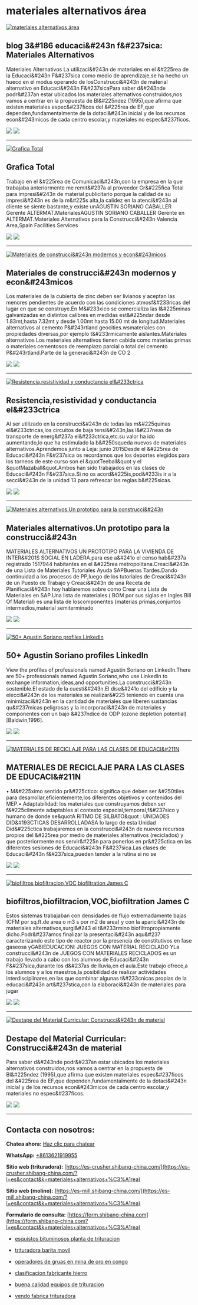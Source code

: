 # materiales alternativos área

<a href="https://swt.shibang-china.com/?l=es&img&k=materiales+alternativos+%C3%A1rea" target="_blank">![materiales alternativos área](http://static.shibang-china.com/all-800x300/1019.jpg)</a>

## blog 3&#186 educaci&#243n f&#237sica: Materiales Alternativos
Materiales Alternativos La utilizaci&#243n de materiales en el &#225rea de la Educaci&#243n F&#237sica como medio de aprendizaje,se ha hecho un hueco en el modus operando de losConstrucci&#243n de material alternativo en Educaci&#243n F&#237sicaPara saber d&#243nde podr&#237an estar ubicados los materiales alternativos construidos,nos vamos a centrar en la propuesta de Bl&#225ndez (1995),que afirma que existen materiales espec&#237ficos del &#225rea de EF,que dependen,fundamentalmente de la dotaci&#243n inicial y de los recursos econ&#243micos de cada centro escolar,y materiales no espec&#237ficos.


<a href="https://whatsapp.shibangsoft.com/WhatsApp.php" target="_blank" title="WhatsApp">![](http://static.shibang-china.com/icon/whatsapp.png)</a> <a href="https://swt.shibang-china.com/?l=es&icon&k=materiales+alternativos+%C3%A1rea" target="_blank">![](http://static.shibang-china.com/icon/chat-es.png)</a>

---

<a href="https://swt.shibang-china.com/?l=es&img&k=materiales+alternativos+%C3%A1rea" target="_blank">![Grafica Total](http://static.shibang-china.com/all-800x300/995.jpg)</a>

## Grafica Total
Trabajo en el &#225rea de Comunicaci&#243n,con la empresa en la que trabajaba anteriormente me remit&#237a al proveedor Gr&#225fica Total para impresi&#243n de material publicitario porque la calidad de su impresi&#243n es de la m&#225s alta,la calidez en la atenci&#243n al cliente se siente bastante,y existe unAGUSTIN SORIANO CABALLER Gerente ALTERMAT.MaterialesAGUSTIN SORIANO CABALLER Gerente en ALTERMAT.Materiales Alternativos para la Construcci&#243n Valencia Area,Spain Facilities Services


<a href="https://whatsapp.shibangsoft.com/WhatsApp.php" target="_blank" title="WhatsApp">![](http://static.shibang-china.com/icon/whatsapp.png)</a> <a href="https://swt.shibang-china.com/?l=es&icon&k=materiales+alternativos+%C3%A1rea" target="_blank">![](http://static.shibang-china.com/icon/chat-es.png)</a>

---

<a href="https://swt.shibang-china.com/?l=es&img&k=materiales+alternativos+%C3%A1rea" target="_blank">![Materiales de construcci&#243n modernos y econ&#243micos](http://static.shibang-china.com/all-800x300/1164.jpg)</a>

## Materiales de construcci&#243n modernos y econ&#243micos
Los materiales de la cubierta de zinc deben ser livianos y aceptan las menores pendientes de acuerdo con las condiciones atmosf&#233ricas del lugar en que se construye.En M&#233xico se comercializa las l&#225minas galvanizadas en distintos calibres en medidas est&#225ndar desde 1.83mt,hasta 7.32mt y desde 1.00mt hasta 15.00 mt de longitud.Materiales alternativos al cemento P&#243rtland geocities.wsmateriales con propiedades diversas,por ejemplo t&#233rmicamente aislantes.Materiales alternativos Los materiales alternativos tienen cabida como materias primas o materiales cementosos de reemplazo parcial o total del cemento P&#243rtland.Parte de la generaci&#243n de CO 2


<a href="https://whatsapp.shibangsoft.com/WhatsApp.php" target="_blank" title="WhatsApp">![](http://static.shibang-china.com/icon/whatsapp.png)</a> <a href="https://swt.shibang-china.com/?l=es&icon&k=materiales+alternativos+%C3%A1rea" target="_blank">![](http://static.shibang-china.com/icon/chat-es.png)</a>

---

<a href="https://swt.shibang-china.com/?l=es&img&k=materiales+alternativos+%C3%A1rea" target="_blank">![Resistencia,resistividad y conductancia el&#233ctrica](http://static.shibang-china.com/all-800x300/837.jpg)</a>

## Resistencia,resistividad y conductancia el&#233ctrica
Al ser utilizado en la construcci&#243n de todas las m&#225quinas el&#233ctricas,los circuitos de baja tensi&#243n,las l&#237neas de transporte de energ&#237a el&#233ctrica,etc.su valor ha ido aumentando,lo que ha estimulado la b&#250squeda nuevos de materiales alternativos.Aprendemos junto a Leja: junio 2015Desde el &#225rea de Educaci&#243n F&#237sica os recordamos que los deportes elegidos para los torneos de este curso son el &quotTeeball&quot y el &quotMazaball&quot.Ambos han sido trabajados en las clases de Educaci&#243n F&#237sica.Si no os acord&#225is,pod&#233is ir a la secci&#243n de la unidad 13 para refrescar las reglas b&#225sicas.


<a href="https://whatsapp.shibangsoft.com/WhatsApp.php" target="_blank" title="WhatsApp">![](http://static.shibang-china.com/icon/whatsapp.png)</a> <a href="https://swt.shibang-china.com/?l=es&icon&k=materiales+alternativos+%C3%A1rea" target="_blank">![](http://static.shibang-china.com/icon/chat-es.png)</a>

---

<a href="https://swt.shibang-china.com/?l=es&img&k=materiales+alternativos+%C3%A1rea" target="_blank">![Materiales alternativos.Un prototipo para la construcci&#243n](http://static.shibang-china.com/all-800x300/13.jpg)</a>

## Materiales alternativos.Un prototipo para la construcci&#243n
MATERIALES ALTERNATIVOS UN PROTOTIPO PARA LA VIVIENDA DE INTER&#201S SOCIAL EN LADERA.para ese a&#241o el censo hab&#237a registrado 1517944 habitantes en el &#225rea metropolitana.Creaci&#243n de una Lista de Materiales Tutoriales Ayuda SAPBuenas Tardes.Dando continuidad a los procesos de PP,luego de los tutoriales de Creaci&#243n de un Puesto de Trabajo y Creaci&#243n de una Receta de Planificaci&#243n hoy hablaremos sobre como Crear una Lista de Materiales en SAP.Una lista de materiales ( BOM por sus siglas en Ingles Bill Of Material) es una lista de loscomponentes (materias primas,conjuntos intermedios,material semiterminado


<a href="https://whatsapp.shibangsoft.com/WhatsApp.php" target="_blank" title="WhatsApp">![](http://static.shibang-china.com/icon/whatsapp.png)</a> <a href="https://swt.shibang-china.com/?l=es&icon&k=materiales+alternativos+%C3%A1rea" target="_blank">![](http://static.shibang-china.com/icon/chat-es.png)</a>

---

<a href="https://swt.shibang-china.com/?l=es&img&k=materiales+alternativos+%C3%A1rea" target="_blank">![50+ Agustin Soriano profiles LinkedIn](http://static.shibang-china.com/all-800x300/366.jpg)</a>

## 50+ Agustin Soriano profiles LinkedIn
View the profiles of professionals named Agustin Soriano on LinkedIn.There are 50+ professionals named Agustin Soriano,who use LinkedIn to exchange information,ideas,and opportunities.La construcci&#243n sostenible.El estado de la cuesti&#243n.El dise&#241o del edificio y la elecci&#243n de los materiales se realizar&#225 teniendo en cuenta una minimizaci&#243n en la cantidad de materiales que liberen sustancias qu&#237micas peligrosas y la incorporaci&#243n de materiales y componentes con un bajo &#237ndice de ODP (ozone depletion potential) [Baldwin,1996].


<a href="https://whatsapp.shibangsoft.com/WhatsApp.php" target="_blank" title="WhatsApp">![](http://static.shibang-china.com/icon/whatsapp.png)</a> <a href="https://swt.shibang-china.com/?l=es&icon&k=materiales+alternativos+%C3%A1rea" target="_blank">![](http://static.shibang-china.com/icon/chat-es.png)</a>

---

<a href="https://swt.shibang-china.com/?l=es&img&k=materiales+alternativos+%C3%A1rea" target="_blank">![MATERIALES DE RECICLAJE PARA LAS CLASES DE EDUCACI&#211N](http://static.shibang-china.com/all-800x300/596.jpg)</a>

## MATERIALES DE RECICLAJE PARA LAS CLASES DE EDUCACI&#211N
• M&#225ximo sentido pr&#225ctico: significa que deben ser &#250tiles para desarrollar,eficientemente,los diferentes objetivos y contenidos del MEP.• Adaptabilidad: los materiales que construyamos deben ser f&#225cilmente adaptables al contexto espacial,temporal,f&#237sico y humano de donde se&quotA RITMO DE SILBATO&quot : UNIDADES DID&#193CTICAS DESARROLLADASA lo largo de esta Unidad Did&#225ctica trabajaremos en la construcci&#243n de nuevos recursos propios del &#225rea por medio de materiales alternativos (reciclados) y que posteriormente nos servir&#225n para ponerlos en pr&#225ctica en las diferentes sesiones de Educaci&#243n F&#237sica.Las clases de Educaci&#243n f&#237sica,pueden tender a la rutina si no se


<a href="https://whatsapp.shibangsoft.com/WhatsApp.php" target="_blank" title="WhatsApp">![](http://static.shibang-china.com/icon/whatsapp.png)</a> <a href="https://swt.shibang-china.com/?l=es&icon&k=materiales+alternativos+%C3%A1rea" target="_blank">![](http://static.shibang-china.com/icon/chat-es.png)</a>

---

<a href="https://swt.shibang-china.com/?l=es&img&k=materiales+alternativos+%C3%A1rea" target="_blank">![biofiltros,biofiltracion,VOC,biofiltration James C](http://static.shibang-china.com/all-800x300/431.jpg)</a>

## biofiltros,biofiltracion,VOC,biofiltration James C
Estos sistemas trabajaban con densidades de flujo extremadamente bajas (CFM por sq.ft.de area o m3 s por m2 de area) y con la aparici&#243n de materiales alternativos,surgi&#243 el t&#233rmino biofiltropropiamente dicho.Podr&#237amos finalizar la presentaci&#243n aqu&#237 caracterizando este tipo de reactor por la presencia de constitutivos en fase gaseosa yGABIEDUCACION: JUEGOS CON MATERIAL RECICLADO YLa construcci&#243n de JUEGOS CON MATERIALES RECICLADOS es un trabajo llevado a cabo con los alumnos de Educaci&#243n F&#237sica,durante los d&#237as de lluvia,en el aula.Este trabajo ofrece,a los alumnos y a los maestros,la posibilidad de realizar actividades interdisciplinares,en las que combinar algunas t&#233cnicas propias de la educaci&#243n art&#237stica,con la elaboraci&#243n de materiales para jugar


<a href="https://whatsapp.shibangsoft.com/WhatsApp.php" target="_blank" title="WhatsApp">![](http://static.shibang-china.com/icon/whatsapp.png)</a> <a href="https://swt.shibang-china.com/?l=es&icon&k=materiales+alternativos+%C3%A1rea" target="_blank">![](http://static.shibang-china.com/icon/chat-es.png)</a>

---

<a href="https://swt.shibang-china.com/?l=es&img&k=materiales+alternativos+%C3%A1rea" target="_blank">![Destape del Material Curricular: Construcci&#243n de material](http://static.shibang-china.com/all-800x300/875.jpg)</a>

## Destape del Material Curricular: Construcci&#243n de material
Para saber d&#243nde podr&#237an estar ubicados los materiales alternativos construidos,nos vamos a centrar en la propuesta de Bl&#225ndez (1995),que afirma que existen materiales espec&#237ficos del &#225rea de EF,que dependen,fundamentalmente de la dotaci&#243n inicial y de los recursos econ&#243micos de cada centro escolar,y materiales no espec&#237ficos.

<a href="https://whatsapp.shibangsoft.com/WhatsApp.php" target="_blank" title="WhatsApp">![](http://static.shibang-china.com/icon/whatsapp.png)</a> <a href="https://swt.shibang-china.com/?l=es&icon&k=materiales+alternativos+%C3%A1rea" target="_blank">![](http://static.shibang-china.com/icon/chat-es.png)</a>

---
## Contacta con nosotros:

**Chatea ahora:** [Haz clic para chatear](https://swt.shibang-china.com?l=es&contact&k=materiales+alternativos+%C3%A1rea)

**WhatsApp:**  [+8613621919955](https://whatsapp.shibangsoft.com/WhatsApp.php)

**Sitio web (trituradora):** [https://es-crusher.shibang-china.com/](https://es-crusher.shibang-china.com/?l=es&contact&k=materiales+alternativos+%C3%A1rea)

**Sitio web (molino):** [https://es-mill.shibang-china.com/](https://es-mill.shibang-china.com/?l=es&contact&k=materiales+alternativos+%C3%A1rea)

**Formulario de consulta:** [https://form.shibang-china.com](https://form.shibang-china.com?l=es&contact&k=materiales+alternativos+%C3%A1rea)

* [esquistos bituminosos planta de trituracion](../74/esquistos%20bituminosos%20planta%20de%20trituracion.md)

* [trituradora barita movil](../74/trituradora%20barita%20movil.md)

* [operadores de gruas en mina de oro en congo](../80/operadores%20de%20gruas%20en%20mina%20de%20oro%20en%20congo.md)

* [clasificacion fabricante hierro](../77/clasificacion%20fabricante%20hierro.md)

* [buena calidad equipos de trituracion](../72/buena%20calidad%20equipos%20de%20trituracion.md)

* [vendo fabrica trituradora](../79/vendo%20fabrica%20trituradora.md)